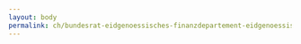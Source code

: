 ```yaml
---
layout: body
permalink: ch/bundesrat-eidgenoessisches-finanzdepartement-eidgenoessische-zollverwaltung-oberzolldirektion/
---
```


